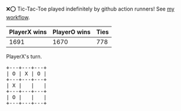 :x::o: Tic-Tac-Toe played indefinitely by github action runners! See [my workflow](.github/workflows/play.yaml).

|PlayerX wins|PlayerO wins|Ties|
|-|-|-|
|1691|1670|778|

PlayerX's turn.

<pre>
+---+---+---+
| O | X | O |
+---+---+---+
| X |   |   |
+---+---+---+
| O |   |   |
+---+---+---+
</pre>